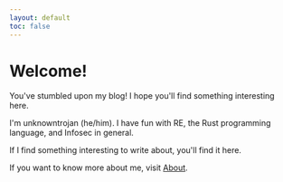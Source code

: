 ```yaml
---
layout: default
toc: false
---
```


<h1 class="text-center">Welcome!</h1>

You've stumbled upon my blog! I hope you'll find something interesting here.

I'm unknowntrojan (he/him). I have fun with RE, the Rust programming language, and Infosec in general.

If I find something interesting to write about, you'll find it here.

If you want to know more about me, visit [About](about).
